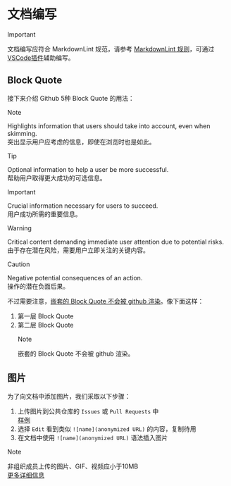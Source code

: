 # 文档编写

> [!IMPORTANT]
> 文档编写应符合 MarkdownLint 规范，请参考 [MarkdownLint 规则](https://github.com/markdownlint/markdownlint/blob/master/docs/RULES.md)，可通过[VSCode插件](https://github.com/DavidAnson/vscode-markdownlint)辅助编写。
>

## Block Quote

接下来介绍 Github 5种 Block Quote 的用法：

> [!NOTE]  
> Highlights information that users should take into account, even when skimming.  
> 突出显示用户应考虑的信息，即使在浏览时也是如此。

> [!TIP]
> Optional information to help a user be more successful.  
> 帮助用户取得更大成功的可选信息。

> [!IMPORTANT]  
> Crucial information necessary for users to succeed.  
> 用户成功所需的重要信息。

> [!WARNING]  
> Critical content demanding immediate user attention due to potential risks.  
> 由于存在潜在风险，需要用户立即关注的关键内容。

> [!CAUTION]
> Negative potential consequences of an action.  
> 操作的潜在负面后果。

不过需要注意，[嵌套的 Block Quote 不会被 github 渲染](https://github.com/orgs/community/discussions/16925#discussioncomment-10195289)。像下面这样：

1. 第一层 Block Quote
2. 第二层 Block Quote
   > [!NOTE]
   > 嵌套的 Block Quote 不会被 github 渲染。

## 图片

为了向文档中添加图片，我们采取以下步骤：

1. 上传图片到公共仓库的 `Issues` 或 `Pull Requests` 中  
    [样例](https://github.com/MAA1999/M9A/pull/255#issuecomment-2489676567)
2. 选择 `Edit` 看到类似 `![name](anonymized URL)` 的内容，复制待用
3. 在文档中使用 `![name](anonymized URL)` 语法插入图片

> [!NOTE]
> 非组织成员上传的图片、GIF、视频应小于10MB  
> [更多详细信息](https://docs.github.com/zh/get-started/writing-on-github/working-with-advanced-formatting/attaching-files)
